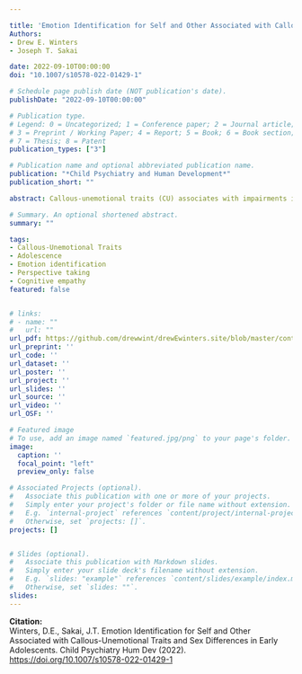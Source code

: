 ```yaml
---

title: 'Emotion Identification for Self and Other Associated with Callous-Unemotional Traits and Sex Differences in Early Adolescents'
Authors: 
- Drew E. Winters
- Joseph T. Sakai

date: 2022-09-10T00:00:00
doi: "10.1007/s10578-022-01429-1"

# Schedule page publish date (NOT publication's date).
publishDate: "2022-09-10T00:00:00"

# Publication type.
# Legend: 0 = Uncategorized; 1 = Conference paper; 2 = Journal article;
# 3 = Preprint / Working Paper; 4 = Report; 5 = Book; 6 = Book section;
# 7 = Thesis; 8 = Patent
publication_types: ["3"]

# Publication name and optional abbreviated publication name.
publication: "*Child Psychiatry and Human Development*"
publication_short: ""

abstract: Callous-unemotional traits (CU) associates with impairments in emotional responsivity. However, there is less evidence on associations with specific emotions and sex differences utilizing both self and other oriented emotional stimuli. Given that the nuance of associations with specific emotions (including sex effects) is critical for understanding core impairments of this antisocial phenotype, the current study employed a behavioral paradigm with both self and other emotional stimuli for specific emotions (happy, sad, anger, fear, neutral) with a sample of male and female early adolescents (females = 51%, age = 12.86 ± 0.75). We examined accuracy and reaction times on this task, along with moderating effects of sex, in relation to CU traits. Results indicate CU traits associated with overall self-emotions negatively and sex moderated CU traits negative association with recognizing others overall emotions. CU traits negatively associated with accurate identification of both self and other emotions (happy, sad, and fear). Sex moderated all other emotion identification but only sad emotions for self. No reaction time differences were found. These findings evidence important nuance in CU traits and sex effects with identifying self and other emotions. Results have important implications for clinical understanding of sex differences in CU traits that require further consideration.

# Summary. An optional shortened abstract.
summary: ""

tags:
- Callous-Unemotional Traits
- Adolescence
- Emotion identification
- Perspective taking
- Cognitive empathy
featured: false


# links:
# - name: ""
#   url: ""
url_pdf: https://github.com/drewwint/drewEwinters.site/blob/master/content/publication/2022-9-10_emot-ID_CU/2022_emot-ID_CU.pdf
url_preprint: ''
url_code: ''
url_dataset: ''
url_poster: ''
url_project: ''
url_slides: ''
url_source: ''
url_video: ''
url_OSF: ''

# Featured image
# To use, add an image named `featured.jpg/png` to your page's folder. 
image:
  caption: ''
  focal_point: "left"
  preview_only: false

# Associated Projects (optional).
#   Associate this publication with one or more of your projects.
#   Simply enter your project's folder or file name without extension.
#   E.g. `internal-project` references `content/project/internal-project/index.md`.
#   Otherwise, set `projects: []`.
projects: []


# Slides (optional).
#   Associate this publication with Markdown slides.
#   Simply enter your slide deck's filename without extension.
#   E.g. `slides: "example"` references `content/slides/example/index.md`.
#   Otherwise, set `slides: ""`.
slides: 
---
```

**Citation:**  
Winters, D.E., Sakai, J.T. Emotion Identification for Self and Other Associated with Callous-Unemotional Traits and Sex Differences in Early Adolescents. Child Psychiatry Hum Dev (2022). https://doi.org/10.1007/s10578-022-01429-1






